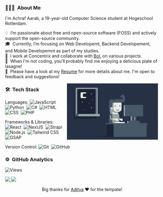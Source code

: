 <!-- ## 👋 &nbsp;Hey there! I'm Achraf -->

### 👨🏻‍💻 &nbsp;About Me
I'm Achraf Aarab, a 19-year-old Computer Science student at Hogeschool Rotterdam.

💡 &nbsp;I’m passionate about free and open-source software (FOSS) and actively support the open-source community.\
🎓 &nbsp;Currently, I’m focusing on Web Developemt, Backend Developement, and Mobile Developemnt as part of my studies.\
💼 &nbsp;I work at Concentrix and collaborate with [Bol.](https://bol.com) on various projects.\
🍝 &nbsp;When I'm not coding, you’ll probably find me enjoying a delicious plate of lasagne!\
📄 &nbsp;Please have a look at my [Resume](https://resume.io/r/gQh5qizDr) for more details about me. I'm open to feedback and suggestions!

<img alt="Night Coding" src="https://raw.githubusercontent.com/AVS1508/AVS1508/master/assets/Night-Coding.gif" align="right"/>

### 🛠 &nbsp;Tech Stack
Languages:
![JavaScript](https://img.shields.io/badge/-JavaScript-05122A?style=flat&logo=javascript)&nbsp;
![Python](https://img.shields.io/badge/-Python-05122A?style=flat&logo=python)&nbsp;
![C#](https://img.shields.io/badge/C%23-05122A?style=flat&logo=csharp&logoColor=white)&nbsp;
![HTML](https://img.shields.io/badge/-HTML-05122A?style=flat&logo=HTML5)&nbsp;
![CSS](https://img.shields.io/badge/-CSS-05122A?style=flat&logo=CSS3&logoColor=1572B6)&nbsp;
![PHP](https://img.shields.io/badge/PHP-05122A?flat&logo=php)&nbsp;



Frameworks & Libraries:
![React](https://img.shields.io/badge/-React-05122A?style=flat&logo=react)&nbsp;
![NextJS](https://img.shields.io/badge/next%20js-05122A?style=flat&logo=nextdotjs)&nbsp;
![Strapi](https://img.shields.io/badge/strapi-05122A?style=flat&logo=strapi)&nbsp;
![Node.js](https://img.shields.io/badge/-Node.js-05122A?style=flat&logo=node.js)&nbsp;
![Tailwind CSS](https://img.shields.io/badge/Tailwind_CSS-05122A?style=flat&logo=tailwind-css)&nbsp;
![GSAP](https://img.shields.io/badge/GSAP-05122A?style=flat&logo=greensock)&nbsp;

Version Control:
![Git](https://img.shields.io/badge/-Git-05122A?style=flat&logo=git)&nbsp;
![GitHub](https://img.shields.io/badge/-GitHub-05122A?style=flat&logo=github)&nbsp;

### ⚙️ &nbsp;GitHub Analytics
![Views](https://komarev.com/ghpvc/?username=your-github-Acharab&color=fd78c4)

<p style="display: flex;">
<a href="https://github.com/Acharab">
  <img height="180em" src="https://github-readme-stats-eight-theta.vercel.app/api?username=Acharab&show_icons=true&theme=algolia&include_all_commits=true&count_private=true"/>
  <img height="180em" src="https://github-readme-stats-eight-theta.vercel.app/api/top-langs/?username=Acharab&layout=compact&langs_count=8&theme=algolia"/>
</a>
</p>

<div align="center">
	
&nbsp;Big thanks for [Aditya](https://github.com/AVS1508) ❤️ for the tempate!
